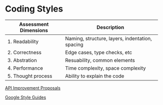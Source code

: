 # Coding Styles

| Assessment Dimensions |  Description | 
| ---- |  --- |
| 1. Readability |  Naming, structure, layers, indentation, spacing |
| 2. Correctness | Edge cases, type checks, etc | 
| 3. Abstration | Resuability, common elements |
| 4. Performance | Time complexity, space complexity |
| 5. Thought process | Ability to explain the code |


[API Improvement Proposals](https://google.aip.dev/1)

[Google Style Guides](https://google.github.io/styleguide/)
